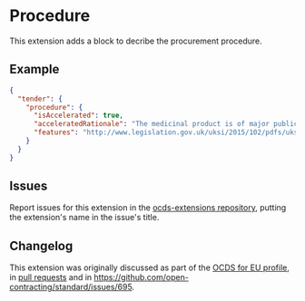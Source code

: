 # Procedure

This extension adds a block to decribe the procurement procedure.



## Example

```json
{
  "tender": {
    "procedure": {
      "isAccelerated": true,
      "acceleratedRationale": "The medicinal product is of major public health interest particularly from the point of view of therapeutic innovation.",
      "features": "http://www.legislation.gov.uk/uksi/2015/102/pdfs/uksi_20150102_en.pdf"
    }
  }
}
```

## Issues

Report issues for this extension in the [ocds-extensions repository](https://github.com/open-contracting/ocds-extensions/issues), putting the extension's name in the issue's title.

## Changelog

This extension was originally discussed as part of the [OCDS for EU profile](https://github.com/open-contracting-extensions/european-union/issues), in [pull requests](https://github.com/open-contracting-extensions/ocds_procedure_extension/pulls?q=is%3Apr+is%3Aclosed) and in <https://github.com/open-contracting/standard/issues/695>.

